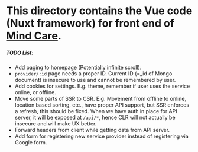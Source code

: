 # This directory contains the Vue code (Nuxt framework) for front end of [Mind Care](https://mindcare.page).

##### TODO List:
- Add paging to homepage (Potentially infinite scroll).
- `provider/:id` page needs a proper ID. Current ID (=_id of Mongo document) is insecure to use and cannot be remembered by user.
- Add cookies for settings. E.g. theme, remember if user uses the service online, or offline.
- Move some parts of SSR to CSR. E.g. Movement from offline to online, location based sorting, etc., have proper API support, but SSR enforces a refresh, this should be fixed. When we have auth in place for API server, it will be exposed at `/api/*`, hence CLR will not actually be insecure and will make UX better.
- Forward headers from client while getting data from API server.
- Add form for registering new service provider instead of registering via Google form.